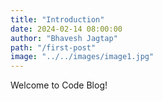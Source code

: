 ```yaml
---
title: "Introduction"
date: 2024-02-14 08:00:00
author: "Bhavesh Jagtap"
path: "/first-post"
image: "../../images/image1.jpg"
---
```


Welcome to Code Blog!
